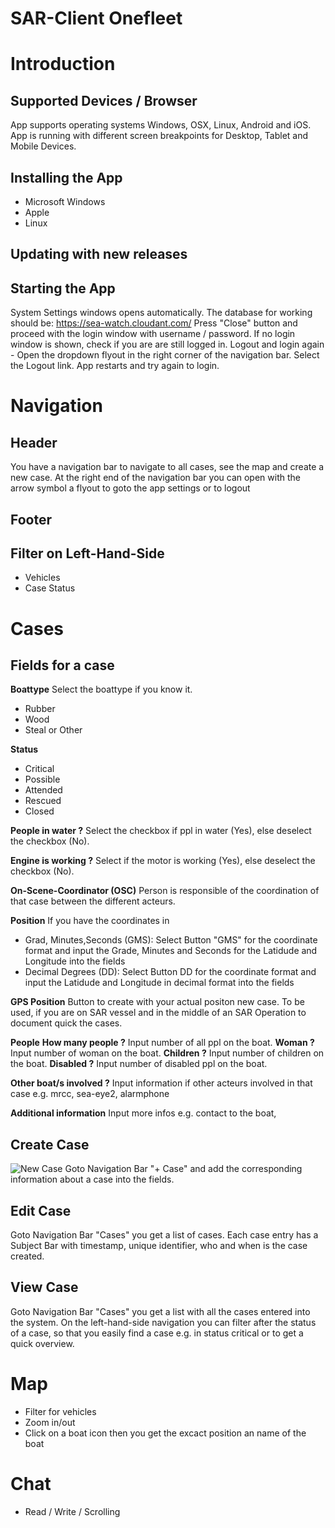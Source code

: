 SAR-Client Onefleet
===================

# Introduction

## Supported Devices / Browser
App supports operating systems Windows, OSX, Linux, Android and iOS.
App is running with different screen breakpoints for Desktop, Tablet and Mobile Devices.

## Installing the App
- Microsoft Windows
- Apple
- Linux

## Updating with new releases

## Starting the App
System Settings windows opens automatically. 
The database for working should be: https://sea-watch.cloudant.com/
Press "Close" button and proceed with the login window with username / password.
If no login window is shown, check if you are are still logged in. 
Logout and login again -
Open the dropdown flyout in the right corner of the navigation bar. Select the Logout link.
App restarts and try again to login.


#  Navigation
## Header
You have a navigation bar to navigate to all cases, see the map and create a new case.
At the right end of the navigation bar you can open with the arrow symbol a flyout to goto the app settings or to logout

## Footer
## Filter on Left-Hand-Side
- Vehicles
- Case Status

# Cases
## Fields for a case
**Boattype**
Select the boattype if you know it.
- Rubber
- Wood
- Steal or Other

**Status**
- Critical
- Possible 
- Attended
- Rescued
- Closed

**People in water ?** 
Select the checkbox if ppl in water (Yes), else deselect the checkbox (No).

**Engine is working ?**
Select if the motor is working (Yes), else deselect the checkbox (No).

**On-Scene-Coordinator (OSC)**
Person is responsible of the coordination of that case between the different acteurs.

**Position**
If you have the coordinates in 
- Grad, Minutes,Seconds (GMS): Select Button "GMS" for the coordinate format and input the Grade, Minutes and Seconds for the Latidude and Longitude into the fields
- Decimal Degrees (DD): Select Button DD for the coordinate format and input the Latidude and Longitude in decimal format into the fields

**GPS Position** 
Button to create with your actual positon new case. To be used, if you are on SAR vessel and in the middle of an SAR Operation to document quick the cases.

**People**
**How many people ?** Input number of all ppl on the boat.
**Woman ?** Input number of woman on the boat.
**Children ?** Input number of children on the boat.
**Disabled ?** Input number of disabled ppl on the boat.

**Other boat/s involved ?** Input information if other acteurs involved in that case e.g. mrcc, sea-eye2, alarmphone

**Additional information** Input more infos e.g. contact to the boat, 


## Create Case 
![New Case][NewCase]
Goto Navigation Bar "+ Case" and add the corresponding information about a case into the fields.


## Edit Case
Goto Navigation Bar "Cases" you get a list of cases. 
Each case entry has a Subject Bar with timestamp, unique identifier, who and when is the case created.


## View Case
Goto Navigation Bar "Cases" you get a list with all the cases entered into the system.
On the left-hand-side navigation you can filter after the status of a case, so that you easily find a case e.g. in status critical or to get a quick overview.

# Map

- Filter for vehicles
- Zoom in/out
- Click on a boat icon then you get the excact position an name of the boat

# Chat
- Read / Write / Scrolling

[NewCase]: https://github.com/sea-watch/SAR-Client/tree/master/docu/newcase.jpg "Creating New Case"
